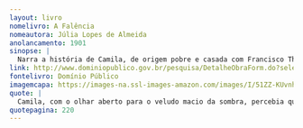 ```yaml
---
layout: livro
nomelivro: A Falência
nomeautora: Júlia Lopes de Almeida
anolancamento: 1901
sinopse: |
  Narra a história de Camila, de origem pobre e casada com Francisco Theodoro pelo conforto e vantagens financeiras que ele a traz. Contudo, vê-se em paixão nos braços do doutor Gervásio. Francisco de nada desconfia, mas terá sua realidade em choque quando se vê em falência.
link: http://www.dominiopublico.gov.br/pesquisa/DetalheObraForm.do?select_action=&co_obra=7552
fontelivro: Domínio Público
imagemcapa: https://images-na.ssl-images-amazon.com/images/I/51ZZ-KUvnhL._SX346_BO1,204,203,200_.jpg
quote: |
  Camila, com o olhar aberto para o veludo macio da sombra, percebia que estava tudo perdido, irremissivelmente. No outro dia escreveria uma carta a Gervásio, com a sua última palavra.
quotepagina: 220
---
```

